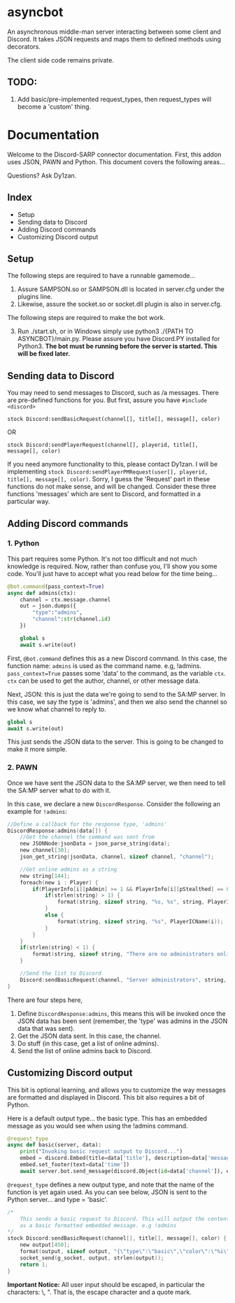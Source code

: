 # asyncbot

An asynchronous middle-man server interacting between some client and Discord. It takes JSON requests and maps them to defined methods using decorators.

The client side code remains private.

## TODO:
1. Add basic/pre-implemented request_types, then request_types will become a 'custom' thing.


# Documentation
Welcome to the Discord-SARP connector documentation. First, this addon uses JSON, PAWN and Python. This document covers the following areas...

Questions? Ask Dy1zan.

## Index
* Setup
* Sending data to Discord
* Adding Discord commands
* Customizing Discord output


## Setup
The following steps are required to have a runnable gamemode...
1. Assure SAMPSON.so or SAMPSON.dll is located in server.cfg under the plugins line.
2. Likewise, assure the socket.so or socket.dll plugin is also in server.cfg.

The following steps are required to make the bot work.

3. Run ./start.sh, or in Windows simply use python3 ./{PATH TO ASYNCBOT}/main.py. Please assure you have Discord.PY installed for Python3. **The bot must be running before the server is started. This will be fixed later.**


## Sending data to Discord
You may need to send messages to Discord, such as /a messages. There are pre-defined functions for you. But first, assure you have `#include <discord>`

`stock Discord:sendBasicRequest(channel[], title[], message[], color)`

OR

`stock Discord:sendPlayerRequest(channel[], playerid, title[], message[], color)`

If you need anymore functionality to this, please contact Dy1zan. I will be implementing `stock Discord:sendPlayerPMRequest(user[], playerid, title[], message[], color)`. Sorry, I guess the 'Request' part in these functions do not make sense, and will be changed. Consider these three functions 'messages' which are sent to Discord, and formatted in a particular way.

## Adding Discord commands
### 1. Python
This part requires some Python. It's not too difficult and not much knowledge is required. Now, rather than confuse you, I'll show you some code. You'll just have to accept what you read below for the time being...
```Python
@bot.command(pass_context=True)
async def admins(ctx):
    channel = ctx.message.channel
    out = json.dumps({
        "type":"admins",
        "channel":str(channel.id)
    })

    global s
    await s.write(out)
```

First, `@bot.command` defines this as a new Discord command. In this case, the  function name: `admins` is used as the command name. e.g, !admins. `pass_context=True` passes some 'data' to the command, as the variable `ctx`. `ctx` can be used to get the author, channel, or other message data.

Next, JSON: this is just the data we're going to send to the SA:MP server. In this case, we say the type is 'admins', and then we also send the channel so we know what channel to reply to.

```Python
global s
await s.write(out)
```
This just sends the JSON data to the server. This is going to be changed to make it more simple.

### 2. PAWN
Once we have sent the JSON data to the SA:MP server, we then need to tell the SA:MP server what to do with it.

In this case, we declare a new `DiscordResponse`. Consider the following an example for `!admins`:
```C
//Define a callback for the response type, 'admins'
DiscordResponse:admins(data[]) {
    //Get the channel the command was sent from
    new JSONNode:jsonData = json_parse_string(data);
    new channel[30];
    json_get_string(jsonData, channel, sizeof channel, "channel");

    //Get online admins as a string
    new string[144];
    foreach(new i : Player) {
        if(PlayerInfo[i][pAdmin] >= 1 && PlayerInfo[i][pStealthed] == 0) {
            if(strlen(string) > 1) {
                format(string, sizeof string, "%s, %s", string, PlayerICName(i));
            }
            else {
                format(string, sizeof string, "%s", PlayerICName(i));
            }
        }
    }
    if(strlen(string) < 1) {
        format(string, sizeof string, "There are no administrators online.");
    }

    //Send the list to Discord
    Discord:sendBasicRequest(channel, "Server administrators", string, 0x58aecb);
}
```
There are four steps here,

1. Define `DiscordResponse:admins`, this means this will be invoked once the JSON data has been sent (remember, the 'type' was admins in the JSON data that was sent).
2. Get the JSON data sent. In this case, the channel.
3. Do stuff (in this case, get a list of online admins).
4. Send the list of online admins back to Discord.

## Customizing Discord output
This bit is optional learning, and allows you to customize the way messages are formatted and displayed in Discord. This bit also requires a bit of Python.

Here is a default output type... the basic type. This has an embedded message as you would see when using the !admins command.

```Python
@request_type
async def basic(server, data):
    print("Invoking basic request output to Discord...")
    embed = discord.Embed(title=data['title'], description=data['message'], color=discord.Colour(int(data['color'])))
    embed.set_footer(text=data['time'])
    await server.bot.send_message(discord.Object(id=data['channel']), embed=embed)
```

`@request_type` defines a new output type, and note that the name of the function is yet again used. As you can see below, JSON is sent to the Python server... and type = 'basic'.

```C
/*
    This sends a basic request to Discord. This will output the content
    as a basic formatted embedded message. e.g !admins
*/
stock Discord:sendBasicRequest(channel[], title[], message[], color) {
	new output[450];
	format(output, sizeof output, "{\"type\":\"basic\",\"color\":\"%i\", \"channel\":\"%s\", \"title\":\"%s\",\"message\":\"%s\", \"time\":\"%s\"}\r\n", color, channel, title, message, Discord:GetTimeString());
	socket_send(g_socket, output, strlen(output));
	return 1;
}
```

**Important Notice:** All user input should be escaped, in particular the characters: \\, ". That is, the escape character and a quote mark.